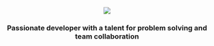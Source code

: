 <h1 align="center">
    <img src="https://readme-typing-svg.herokuapp.com?font=Righteous&size=35&pause=1000&color=7B5F48center=true&random=false&width=435&lines=Hi+There!+%F0%9F%91%8B;Im+Ivan+Bosnjak!;" />
</h1>

<h3 align="center">Passionate developer with a talent for problem solving and team collaboration</h3>

<br/>

